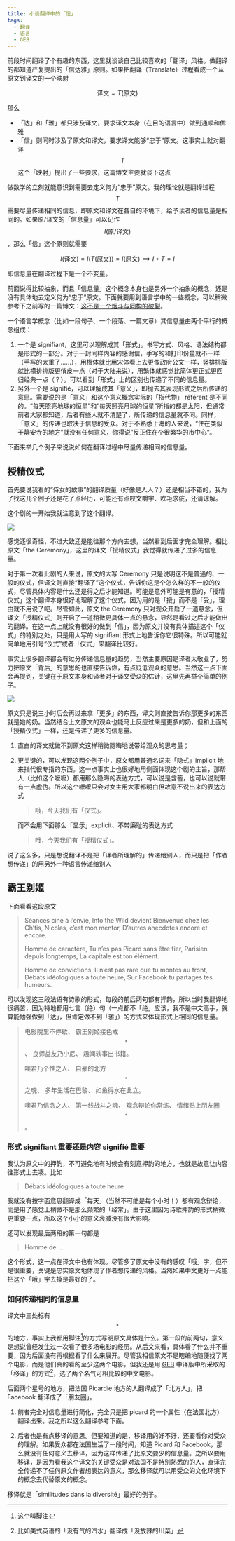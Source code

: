 ```yaml
---
title: 小谈翻译中的「信」
tags:
  - 翻译
  - 语言
  - GEB
---
```


前段时间翻译了个有趣的东西，这里就谈谈自己比较喜欢的「翻译」风格。做翻译的都知道严复提出的「信达雅」原则。如果把翻译（**T**ranslate）过程看成一个从原文到译文的一个映射

$$
\text{译文}=T(\text{原文})
$$

那么

- 「达」和「雅」都只涉及译文，要求译文本身（在目的语言中）做到通顺和优雅
- 「信」则同时涉及了原文和译文，要求译文能够“忠于”原文。这事实上就对翻译 $$T$$ 这个「映射」提出了一些要求，这篇博文主要就谈下这点

做数学的立刻就能意识到需要去定义何为“忠于”原文。我的理论就是翻译过程 $$T$$ 需要尽量传递相同的信息，即原文和译文在各自的环境下，给予读者的信息量是相同的。如果原/译文的「信息量」可以记作 $$I(\text{原/译文})$$ ，那么「信」这个原则就需要

$$
I(\text{译文})=I\bigl(T(\text{原文})\bigr)=I(\text{原文})\implies I\circ T=I
$$

即信息量在翻译过程下是一个不变量。

前面说得比较抽象，而且「信息量」这个概念本身也是另外一个抽象的概念，还是没有具体地去定义何为“忠于”原文。下面就要用到语言学中的一些概念，可以稍微参考下之前写的一篇博文：[这不是一个烟斗与同构的破裂](/2017/01/10/ceci-nest-pas-une-pipe)。

一个语言学概念（比如一段句子、一个段落、一篇文章）其信息量由两个平行的概念组成：

1. 一个是 signifiant，这里可以理解成其「形式」。书写方式、风格、语法结构都是形式的一部分。对于一封同样内容的感谢信，手写的和打印份量就不一样（手写的太重了……），用楷体就比用宋体看上去更像政府公文一样，竖排排版就比横排排版更俏皮一点（对于大陆来说），用繁体就感觉比简体更正式更回归经典一点（？）。可以看到「形式」上的区别也传递了不同的信息量。
2. 另外一个是 signifié，可以理解成其「意义」，即抛去其表现形式之后所传递的意思。需要说的是「意义」和这个意义概念实际的「指代物」 référent 是不同的。“每天照亮地球的恒星”和“每天照亮月球的恒星”所指的都是太阳，但通常前者大家都知道，后者有些人就不清楚了，所传递的信息量就不同。同样，「意义」的传递也取决于信息的受众。对于不熟悉上海的人来说，“住在类似于静安寺的地方”就没有任何意义，你得说”反正住在个很繁华的市中心“。

下面来举几个例子来说说如何在翻译过程中尽量传递相同的信息量。

## 授精仪式

首先要说我看的“侍女的故事”的翻译质量（好像是人人？）还是相当不错的，我为了找这几个例子还是花了点经历，可能还有点咬文嚼字、吹毛求疵，还请谅解。

这个剧的一开始我就注意到了这个翻译。

![](/assets/images/2018/09/translation_more.png)

感觉还很奇怪，不过大致还是能往那个方向去想，当然看到后面才完全理解。相比原文「the Ceremony」，这里的译文「授精仪式」我觉得就传递了过多的信息量。

对于第一次看此剧的人来说，原文的大写 Ceremony 只是说明这不是普通的、一般的仪式，但译文则直接“翻译了”这个仪式，告诉你这是个怎么样的不一般的仪式，尽管具体内容是什么还是得之后才能知道。可能是意外可能是有意的，「授精仪式」这个翻译本身很好地理解了这个仪式，因为用的是「授」而不是「受」，理由就不用说了吧。尽管如此，原文 the Ceremony 只对观众开启了一道悬念，但译文「授精仪式」则开启了一道稍微更具体一点的悬念，显然是看过之后才能做出的翻译。在这一点上就没有很好的做到「信」，因为原文并没有具体描述这个「仪式」的特别之处，只是用大写的 signifiant 形式上地告诉你它很特殊。所以可能就简单地用引号“仪式”或者「仪式」来翻译比较好。

事实上很多翻译都会有过分传递信息量的趋势，当然主要原因是译者太敬业了，努力把原文「背后」的意思的也直接告诉你，有点贬低观众的意思。当然这一点下面会再提到，关键在于原文本身和译者对于译文受众的估计，这里先再举个简单的例子。

![](/assets/images/2018/09/translation_more2.png)

原文只是说三小时后会再过来拿「更多」的东西，译文则直接告诉你那更多的东西就是她的奶。当然结合上文原文的观众也能马上反应过来是更多的奶，但和上面的「授精仪式」一样，还是传递了更多的信息量。

1. 直白的译文就做不到原文这样稍微隐晦地说带给观众的思考量；

2. 更关键的，可以发现这两个例子中，原文都用普通名词来「隐式」implicit 地来指代很专指的东西。这一点事实上也很好地用侧面体现这个剧的主旨，那帮人（比如这个嚒嚒）都用那么隐晦的表达方式，可以说是含蓄，也可以说就带有一点虚伪。所以这个嚒嚒只会对女主用大家都明白但故意不说出来的表达方式

   > 哦，今天我们有「仪式」。

   而不会用下面那么「显示」explicit、不带廉耻的表达方式

   > 哦，今天我们有「授精仪式」。

说了这么多，只是想说翻译不是把「译者所理解的」传递给别人，而只是把「作者想传递」的用另外一种语言传递给别人

## 霸王别姬

下面看看这段原文

> Séances ciné à l’envie,
> Into the Wild devient Bienvenue chez les Ch’tis,
> Nicolas, c’est mon mentor,
> D’autres anecdotes encore et encore. 
>
> Homme de caractère,
> Tu n’es pas Picard sans être fier,
> Parisien depuis longtemps,
> La capitale est ton élément.
>
> Homme de convictions,
> Il n’est pas rare que tu montes au front,
> Débats idéologiques à toute heure,
> Sur Facebook tu partages tes humeurs.

可以发现这三段法语有诗歌的形式，每段的前后两句都有押韵，所以当时我翻译地很痛苦，因为特地都用七言（绝）句（一点都不「绝」应该，我不是中文高手，就算能勉强做到「达」，但肯定做不到「雅」）的方式来体现形式上相同的信息量。

> 电影院里不停歇、
> 霸王别姬接色戒$$^*$$、
> 良师益友乃小尼、
> 趣闻轶事出书籍。
>
> 噢君乃个性之人、
> 自豪的北方$$^*$$之魂、
> 多年生活在巴黎、
> 如鱼得水在此立。
>
> 噢君乃信念之人、
> 第一线战斗之魂、
> 观念辩论你常练、
> 情绪贴上朋友圈$$^*$$。

### 形式 signifiant 重要还是内容 signifié 重要

我认为原文中的押韵，不可避免地有时候会有刻意押韵的地方，也就是故意让内容往形式上去凑。比如

> Débats idéologiques à toute heure

我就没有按字面意思翻译成「每天」（当然不可能是每个小时！）都有观念辩论，而是用了感觉上稍微不是那么频繁的「经常」。由于这里因为诗歌押韵的形式稍微更重要一点，所以这个小小的意义衰减没有很大影响。

还可以发现最后两段的第一句都是

> Homme de ...

这个形式，这一点在译文中也有体现。尽管多了原文中没有的感叹「哦」字，但不是很重要，关键是忠实原文地体现了作者想传递的风格。当然如果中文更好一点能把这个「哦」字去掉是最好的了。

### 如何传递相同的信息量

译文中三处标有$$^*$$的地方，事实上我都用脚注[^1]的方式写明原文具体是什么。第一段的前两句，意义是想说曾经发生过一次看了很多场电影的经历。从后文来看，具体看了什么并不重要，因为后面没有再根据看了什么来展开。尽管我相信原文不是瞎编地随便找了两个电影，而是他们真的看的至少这两个电影，但我还是用 [GEB](/2017/01/10/ceci-nest-pas-une-pipe) 中译版中所采取的「移译」的方式[^2]，选了两个名气可相比较的中文电影。

后面两个星号的地方，把法国 Picardie 地方的人翻译成了「北方人」，把 Facebook 翻译成了「朋友圈」。

1. 前者完全对信息量进行简化，完全只是把 picard 的一个属性（在法国北方）翻译出来。我之所以这么翻译参考下面。

2. 后者也是有点移译的意思。但要知道的是，移译用的好不好，还要看你对受众的理解。如果受众都在法国生活了一段时间，知道 Picard 和 Facebook，那么就没有任何意义去移译，因为这样传递了比原文要少的信息量。之所以要用移译，是因为看我这个译文的关键受众是对法国不是特别熟悉的的人，直译完全传递不了任何原文作者想表达的意义，那么移译就可以用受众的文化环境下的概念去代替原文的概念。

移译就是「similitudes dans la diversité」最好的例子。

[^1]: 这个叫脚注
[^2]: 比如美式英语的「没有气的汽水」翻译成「没放辣的川菜」
